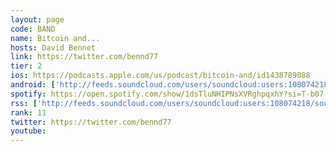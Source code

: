 ```yaml
---
layout: page
code: BAND
name: Bitcoin and...
hosts: David Bennet
link: https://twitter.com/bennd77
tier: 2
ios: https://podcasts.apple.com/us/podcast/bitcoin-and/id1438789088
android: ['http://feeds.soundcloud.com/users/soundcloud:users:108074218/sounds.rss']
spotify: https://open.spotify.com/show/1dsTluNHIPNsXVRghpqxhY?si=T-b07-2uTjWeQGFCCZu0Dw
rss: ['http://feeds.soundcloud.com/users/soundcloud:users:108074218/sounds.rss']
rank: 11
twitter: https://twitter.com/bennd77
youtube: 
---
```

